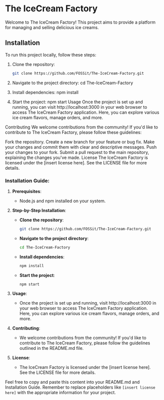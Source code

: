 # The IceCream Factory

Welcome to The IceCream Factory! This project aims to provide a platform for managing and selling delicious ice creams.

## Installation

To run this project locally, follow these steps:

1. Clone the repository:
   ```bash
   git clone https://github.com/FOSSit/The-IceCream-Factory.git
2. Navigate to the project directory:
    cd The-IceCream-Factory

3. Install dependencies:
    npm install
4. Start the project:
     npm start
Usage
Once the project is set up and running, you can visit http://localhost:3000 in your web browser to access The IceCream Factory application. Here, you can explore various ice cream flavors, manage orders, and more.

Contributing
We welcome contributions from the community! If you'd like to contribute to The IceCream Factory, please follow these guidelines:

Fork the repository.
Create a new branch for your feature or bug fix.
Make your changes and commit them with clear and descriptive messages.
Push your changes to your fork.
Submit a pull request to the main repository, explaining the changes you've made.
License
The IceCream Factory is licensed under the [insert license here]. See the LICENSE file for more details.

### Installation Guide:

1. **Prerequisites**:
   - Node.js and npm installed on your system.

2. **Step-by-Step Installation**:

   - **Clone the repository**:
     ```bash
     git clone https://github.com/FOSSit/The-IceCream-Factory.git
     ```

   - **Navigate to the project directory**:
     ```bash
     cd The-IceCream-Factory
     ```

   - **Install dependencies**:
     ```bash
     npm install
     ```

   - **Start the project**:
     ```bash
     npm start
     ```

3. **Usage**:
   - Once the project is set up and running, visit http://localhost:3000 in your web browser to access The IceCream Factory application. Here, you can explore various ice cream flavors, manage orders, and more.

4. **Contributing**:
   - We welcome contributions from the community! If you'd like to contribute to The IceCream Factory, please follow the guidelines outlined in the README.md file.

5. **License**:
   - The IceCream Factory is licensed under the [insert license here]. See the LICENSE file for more details.

Feel free to copy and paste this content into your README.md and Installation Guide. Remember to replace placeholders like `[insert license here]` with the appropriate information for your project.


